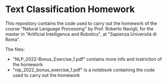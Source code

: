 # Text Classification Homework

This repository contains the code used to carry out the homework of the course "Natural Language Processing" by Prof. Roberto Navigli, for the master in  "Artificial Intelligence and Robotics", at "Sapienza Università di Roma".

The files:
- "NLP_2022-Bonus_Exercise_1.pdf" contains more info and instriction of the homework
- "nlp_2022_bonus_exercise_1.pdf" is a notebook containing the code used to carry out the homework
